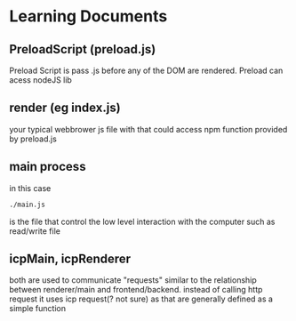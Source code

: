 # Learning Documents

## PreloadScript (preload.js)

Preload Script is pass .js before any of the DOM are rendered.
Preload can acess nodeJS lib
## render (eg index.js)

your typical webbrower js file with that could access npm function provided by preload.js
## main process 
in this case

```bash
./main.js
```
is the file that control the low level interaction with the computer such as read/write file


## icpMain, icpRenderer
both are used to communicate "requests" similar to the relationship between renderer/main and frontend/backend. instead of calling http request it uses icp request(? not sure) as that are generally defined as a simple function


